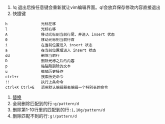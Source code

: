 1. !q 退出后按任意键会重新就让vim编辑界面。q!会放弃保存修改内容直接退出     
1. 快捷键
```
h               光标左移
l               光标右移
A               移动光标到当前行尾，并进入 insert 状态
0               移动光标到当前行首
i               在当前位置进入 insert 状态
a               在当前位置后进入 insert 状态
dd              删除当前行
D               删除光标之后的内容
p               粘贴刚删除的文本
u               撤销历史操作
ctrl+r          搜索历史命令
!!              执行上条命令
ctrl+X Ctrl+E   调用默认编辑器去编辑一个特别长的命令
```
1. [替换](https://blog.csdn.net/shuangde800/article/details/10554513)
2. 全局删除匹配到的行`:g/pattern/d`
3. 删除第1-10行里的匹配到的行`:1,10g/pattern/d`
4. 删除匹配不到的行`:g!/pattern/d`
